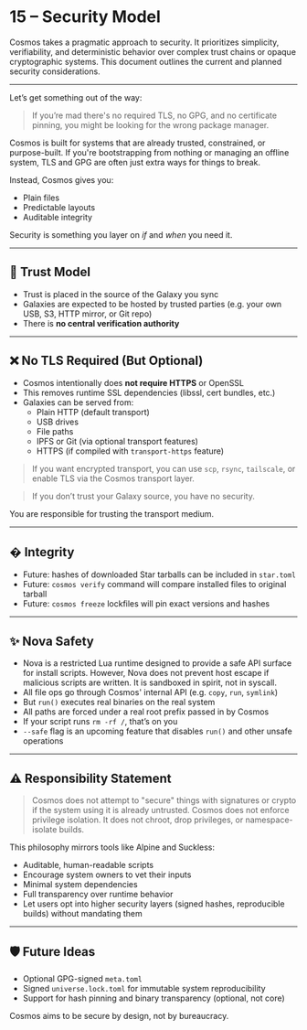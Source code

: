 # 15 – Security Model

Cosmos takes a pragmatic approach to security. It prioritizes simplicity, verifiability, and deterministic behavior over complex trust chains or opaque cryptographic systems. This document outlines the current and planned security considerations.

---

Let’s get something out of the way:
> If you’re mad there's no required TLS, no GPG, and no certificate pinning, you might be looking for the wrong package manager.

Cosmos is built for systems that are already trusted, constrained, or purpose-built. If you're bootstrapping from nothing or managing an offline system, TLS and GPG are often just extra ways for things to break.

Instead, Cosmos gives you:

- Plain files
- Predictable layouts
- Auditable integrity

Security is something you layer on *if* and *when* you need it.

---

## 🔐 Trust Model
- Trust is placed in the source of the Galaxy you sync
- Galaxies are expected to be hosted by trusted parties (e.g. your own USB, S3, HTTP mirror, or Git repo)
- There is **no central verification authority**

---

## ❌ No TLS Required (But Optional)
- Cosmos intentionally does **not require HTTPS** or OpenSSL
- This removes runtime SSL dependencies (libssl, cert bundles, etc.)
- Galaxies can be served from:
  - Plain HTTP (default transport)
  - USB drives
  - File paths
  - IPFS or Git (via optional transport features)
  - HTTPS (if compiled with `transport-https` feature)

> If you want encrypted transport, you can use `scp`, `rsync`, `tailscale`, or enable TLS via the Cosmos transport layer.

> If you don’t trust your Galaxy source, you have no security.

You are responsible for trusting the transport medium.

---

## � Integrity
- Future: hashes of downloaded Star tarballs can be included in `star.toml`
- Future: `cosmos verify` command will compare installed files to original tarball
- Future: `cosmos freeze` lockfiles will pin exact versions and hashes

---

## ✨ Nova Safety
- Nova is a restricted Lua runtime designed to provide a safe API surface for install scripts. However, Nova does not prevent host escape if malicious scripts are written. It is sandboxed in spirit, not in syscall.
- All file ops go through Cosmos' internal API (e.g. `copy`, `run`, `symlink`)
- But `run()` executes real binaries on the real system
- All paths are forced under a real root prefix passed in by Cosmos
- If your script runs `rm -rf /`, that’s on you
- `--safe` flag is an upcoming feature that disables `run()` and other unsafe operations

---

## ⚠️ Responsibility Statement
> Cosmos does not attempt to "secure" things with signatures or crypto if the system using it is already untrusted. Cosmos does not enforce privilege isolation. It does not chroot, drop privileges, or namespace-isolate builds.

This philosophy mirrors tools like Alpine and Suckless:

- Auditable, human-readable scripts
- Encourage system owners to vet their inputs
- Minimal system dependencies
- Full transparency over runtime behavior
- Let users opt into higher security layers (signed hashes, reproducible builds) without mandating them

---

## 🛡️ Future Ideas
- Optional GPG-signed `meta.toml`
- Signed `universe.lock.toml` for immutable system reproducibility
- Support for hash pinning and binary transparency (optional, not core)

Cosmos aims to be secure by design, not by bureaucracy.

